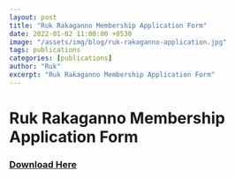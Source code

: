 ```yaml
---
layout: post
title: "Ruk Rakaganno Membership Application Form"
date: 2022-01-02 11:00:00 +0530
image: "/assets/img/blog/ruk-rakaganno-application.jpg"
tags: publications
categories: [publications]
author: "Ruk"
excerpt: "Ruk Rakaganno Membership Application Form"
---
```

# Ruk Rakaganno Membership Application Form

<h3>
<a href="assets/publications/Application Form - Membership.pdf" target="_blank" class="fa fa-download" download> Download Here</a>
</h3>

